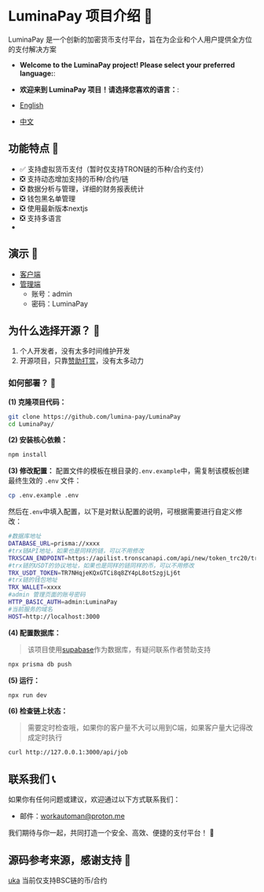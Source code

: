 # LuminaPay 项目介绍 📄
LuminaPay 是一个创新的加密货币支付平台，旨在为企业和个人用户提供全方位的支付解决方案

- **Welcome to the LuminaPay project! Please select your preferred language:**:
- **欢迎来到 LuminaPay 项目！请选择您喜欢的语言：**:


- [English](README.md)
- [中文](README-zh.md)

## 功能特点 🌟
- ✅ 支持虚拟货币支付（暂时仅支持TRON链的币种/合约支付）
- ❎ 支持动态增加支持的币种/合约/链
- ❎ 数据分析与管理，详细的财务报表统计
- ❎ 钱包黑名单管理
- ❎ 使用最新版本nextjs
- ❎ 支持多语言
- 
## 演示 🌟
- [客户端](https://lumima-pay.vercel.app/shop)
- [管理端](https://lumima-pay.vercel.app/admin) 
  - 账号：admin 
  - 密码：LuminaPay

## 为什么选择开源？ 🤔

1. 个人开发者，没有太多时间维护开发
2. 开源项目，只靠[赞助打赏](https://lumima-pay.vercel.app/shop)，没有太多动力

### 如何部署？ 🚀

**(1) 克隆项目代码：**
```bash
git clone https://github.com/lumina-pay/LuminaPay
cd LuminaPay/
```

**(2) 安装核心依赖：**
```bash
npm install
```

**(3) 修改配置：**
配置文件的模板在根目录的`.env.example`中，需复制该模板创建最终生效的 `.env` 文件：
```bash
cp .env.example .env
```

然后在`.env`中填入配置，以下是对默认配置的说明，可根据需要进行自定义修改：

```bash
#数据库地址
DATABASE_URL=prisma://xxxx
#trx链API地址，如果也是同样的链，可以不用修改
TRXSCAN_ENDPOINT=https://apilist.tronscanapi.com/api/new/token_trc20/transfers
#trx链的USDT的协议地址，如果也是同样的链同样的币，可以不用修改
TRX_USDT_TOKEN=TR7NHqjeKQxGTCi8q8ZY4pL8otSzgjLj6t
#trx链的钱包地址
TRX_WALLET=xxxx
#admin 管理页面的账号密码
HTTP_BASIC_AUTH=admin:LuminaPay
#当前服务的域名
HOST=http://localhost:3000
```

**(4) 配置数据库：**
> 该项目使用[supabase](https://supabase.com/)作为数据库，有疑问联系作者赞助支持

```bash
npx prisma db push
```

**(5) 运行：**

```bash
npx run dev
```

**(6) 检查链上状态：**
> 需要定时检查哦，如果你的客户量不大可以用到C端，如果客户量大记得改成定时执行
```bash
curl http://127.0.0.1:3000/api/job
```

## 联系我们 📞

如果你有任何问题或建议，欢迎通过以下方式联系我们：
- 邮件：[workautoman@proton.me](mailto:workautoman@proton.me)

我们期待与你一起，共同打造一个安全、高效、便捷的支付平台！ 🚀

## 源码参考来源，感谢支持 🙏
[uka](https://github.com/tans/uka) 当前仅支持BSC链的币/合约

